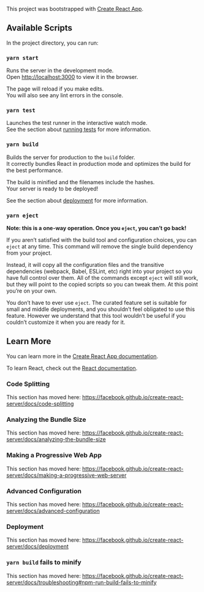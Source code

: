 This project was bootstrapped with [Create React App](https://github.com/facebook/create-react-server).

## Available Scripts

In the project directory, you can run:

### `yarn start`

Runs the server in the development mode.<br />
Open [http://localhost:3000](http://localhost:3000) to view it in the browser.

The page will reload if you make edits.<br />
You will also see any lint errors in the console.

### `yarn test`

Launches the test runner in the interactive watch mode.<br />
See the section about [running tests](https://facebook.github.io/create-react-server/docs/running-tests) for more information.

### `yarn build`

Builds the server for production to the `build` folder.<br />
It correctly bundles React in production mode and optimizes the build for the best performance.

The build is minified and the filenames include the hashes.<br />
Your server is ready to be deployed!

See the section about [deployment](https://facebook.github.io/create-react-server/docs/deployment) for more information.

### `yarn eject`

**Note: this is a one-way operation. Once you `eject`, you can’t go back!**

If you aren’t satisfied with the build tool and configuration choices, you can `eject` at any time. This command will remove the single build dependency from your project.

Instead, it will copy all the configuration files and the transitive dependencies (webpack, Babel, ESLint, etc) right into your project so you have full control over them. All of the commands except `eject` will still work, but they will point to the copied scripts so you can tweak them. At this point you’re on your own.

You don’t have to ever use `eject`. The curated feature set is suitable for small and middle deployments, and you shouldn’t feel obligated to use this feature. However we understand that this tool wouldn’t be useful if you couldn’t customize it when you are ready for it.

## Learn More

You can learn more in the [Create React App documentation](https://facebook.github.io/create-react-server/docs/getting-started).

To learn React, check out the [React documentation](https://reactjs.org/).

### Code Splitting

This section has moved here: https://facebook.github.io/create-react-server/docs/code-splitting

### Analyzing the Bundle Size

This section has moved here: https://facebook.github.io/create-react-server/docs/analyzing-the-bundle-size

### Making a Progressive Web App

This section has moved here: https://facebook.github.io/create-react-server/docs/making-a-progressive-web-server

### Advanced Configuration

This section has moved here: https://facebook.github.io/create-react-server/docs/advanced-configuration

### Deployment

This section has moved here: https://facebook.github.io/create-react-server/docs/deployment

### `yarn build` fails to minify

This section has moved here: https://facebook.github.io/create-react-server/docs/troubleshooting#npm-run-build-fails-to-minify
